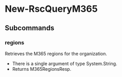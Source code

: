 # New-RscQueryM365
## Subcommands
### regions
Retrieves the M365 regions for the organization.

- There is a single argument of type System.String.
- Returns M365RegionsResp.
